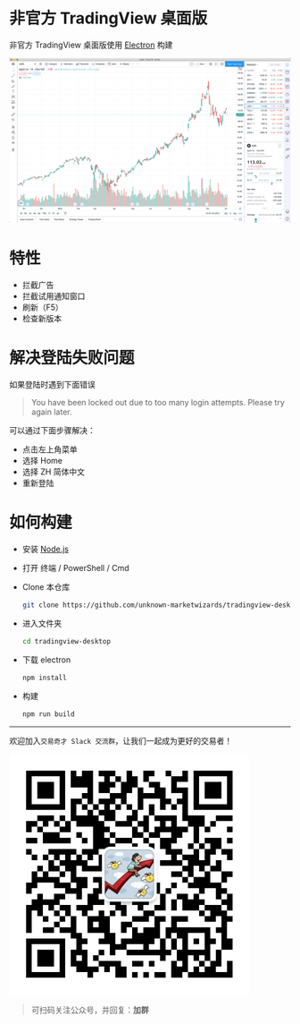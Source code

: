 # 非官方 TradingView 桌面版

非官方 TradingView 桌面版使用 [Electron](https://www.electronjs.org) 构建

![](assets/images/screenshot.png)

# 特性

* 拦截广告
* 拦截试用通知窗口
* 刷新（F5）
* 检查新版本

# 解决登陆失败问题

如果登陆时遇到下面错误

> You have been locked out due to too many login attempts. Please try again later.

可以通过下面步骤解决：

* 点击左上角菜单
* 选择 Home
* 选择 ZH 简体中文
* 重新登陆

# 如何构建

* 安装 [Node.js](https://nodejs.org)

* 打开 终端 / PowerShell / Cmd

* Clone 本仓库

  ```bash
  git clone https://github.com/unknown-marketwizards/tradingview-desktop.git
  ```

* 进入文件夹

  ```bash
  cd tradingview-desktop
  ```

* 下载 electron

  ```bash
  npm install
  ```

* 构建

  ```bash
  npm run build
  ```

---
欢迎加入`交易奇才 Slack 交流群`，让我们一起成为更好的交易者！

![](assets/images/qrcode.jpeg)

> 可扫码关注公众号，并回复：**加群**